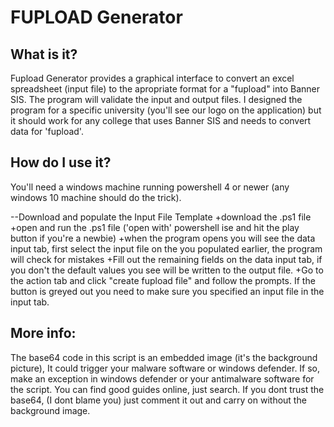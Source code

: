 
# FUPLOAD Generator 
## What is it?

Fupload Generator provides a graphical interface to convert an excel spreadsheet (input file) to the apropriate format for a "fupload" into Banner SIS.  The program will validate the input and output files.  I designed the program for a specific university (you'll see our logo on the application) but it should work for any college that uses Banner SIS and needs to convert data for 'fupload'.   

## How do I use it?

You'll need a windows machine running powershell 4 or newer (any windows 10 machine should do the trick).

--Download and populate the Input File Template
+download the .ps1 file
+open and run the .ps1 file ('open with' powershell ise and hit the play button if you're a newbie)
+when the program opens you will see the data input tab, first select the input file on the  you populated earlier, the program will check for mistakes
+Fill out the remaining fields on the data input tab, if you don't the default values you see will be written to the output file.
+Go to the action tab and click "create fupload file" and follow the prompts.  If the button is greyed out you need to make sure you specified an input file in the input tab. 

## More info:
The base64 code in this script is an embedded image (it's the background picture), It could trigger your malware software or windows defender.  If so, make an exception in windows defender or your antimalware software for the script. You can find good guides online, just search.  If you dont trust the base64, (I dont blame you) just comment it out and carry on without the background image. 
